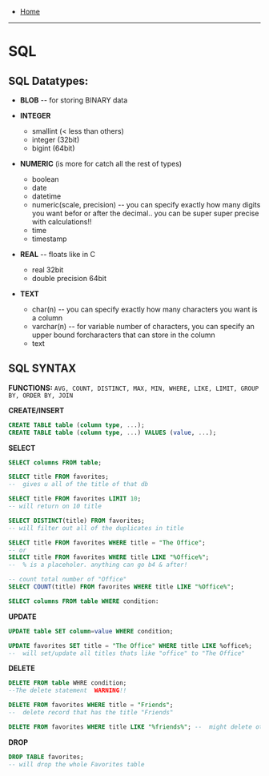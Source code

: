 - [Home](../index.md)
---
# SQL								
## SQL Datatypes:
- **BLOB** --	for storing BINARY data
	
- **INTEGER**
    - smallint  (< less than others)		
    - integer	(32bit)
    - bigint    (64bit)
	
- **NUMERIC**   (is more for catch all the rest of types)
  - boolean
  - date
  - datetime
  - numeric(scale, precision)	-- you can specify exactly how many digits you want befor or after the decimal.. you can be super super precise with calculations!!
  - time
  - timestamp
	
- **REAL** -- floats like in C
    - real				32bit		
    - double precision	64bit
		
- **TEXT**
    - char(n)				-- 	you can specify exactly how many characters you want is a column
    - varchar(n)			-- 	for variable number of characters, you can specify an upper bound forcharacters that can store in the column
    - text
	
## SQL SYNTAX
	
**FUNCTIONS:** `AVG, COUNT, DISTINCT, MAX, MIN, WHERE, LIKE, LIMIT, GROUP BY, ORDER BY, JOIN`

**CREATE/INSERT**
```sql
CREATE TABLE table (column type, ...);
CREATE TABLE table (column type, ...) VALUES (value, ...);
```
**SELECT**
```sql
SELECT columns FROM table;

SELECT title FROM favorites; 
--	gives u all of the title of that db

SELECT title FROM favorites LIMIT 10; 
-- will return on 10 title

SELECT DISTINCT(title) FROM favorites;	
-- will filter out all of the duplicates in title

SELECT title FROM favorites WHERE title = "The Office";
-- or	
SELECT title FROM favorites WHERE title LIKE "%Office%"; 
--	% is a placeholer. anything can go b4 & after!

-- count total number of "Office"
SELECT COUNT(title) FROM favorites WHERE title LIKE "%Office%";

SELECT columns FROM table WHERE condition:
```
**UPDATE**
```sql
UPDATE table SET column=value WHERE condition;

UPDATE favorites SET title = "The Office" WHERE title LIKE %office%; 
--	will set/update all titles thats like "office" to "The Office"
```	
**DELETE**
```sql
DELETE FROM table WHRE condition; 
--The delete statement  WARNING!!

DELETE FROM favorites WHERE title = "Friends"; 
-- 	delete record that has the title "Friends"

DELETE FROM favorites WHERE title LIKE "%friends%";	--	might delete other records with the title "friends"
```
**DROP**	
```sql
DROP TABLE favorites; 
-- will drop the whole Favorites table
```

